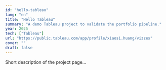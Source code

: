 ```yaml
---
id: "hello-tableau"
lang: "en"
title: "Hello Tableau"
summary: "A demo Tableau project to validate the portfolio pipeline."
year: 2025
tech: ["Tableau"]
url: "https://public.tableau.com/app/profile/xiaosi.huang/vizzes"
cover: ""
draft: false
---
```


Short description of the project page…
